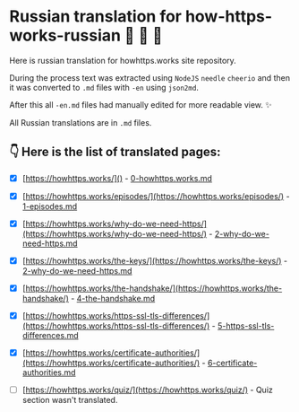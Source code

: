 # Russian translation for how-https-works-russian 🌈 🎉 🍕

Here is russian translation for howhttps.works site repository. 

During the process text was extracted using `NodeJS` `needle` `cheerio` and then it was converted to `.md` files with `-en` using `json2md`.

After this all `-en.md` files had manually edited for more readable view.  :sparkles:

All Russian translations are in `.md` files.

## :point_down: Here is the list of translated pages:

- [x] [https://howhttps.works/]() - [0-howhttps.works.md](0-howhttps.works.md) 

- [x] [https://howhttps.works/episodes/](https://howhttps.works/episodes/)  - [1-episodes.md](1-episodes.md) 

- [x] [https://howhttps.works/why-do-we-need-https/](https://howhttps.works/why-do-we-need-https/)  - [2-why-do-we-need-https.md](2-why-do-we-need-https.md) 

- [x] [https://howhttps.works/the-keys/](https://howhttps.works/the-keys/)  - [2-why-do-we-need-https.md](2-why-do-we-need-https.md) 

- [x] [https://howhttps.works/the-handshake/](https://howhttps.works/the-handshake/)  - [4-the-handshake.md](4-the-handshake.md) 

- [x] [https://howhttps.works/https-ssl-tls-differences/](https://howhttps.works/https-ssl-tls-differences/)  - [5-https-ssl-tls-differences.md](5-https-ssl-tls-differences.md) 

- [x] [https://howhttps.works/certificate-authorities/](https://howhttps.works/certificate-authorities/)  - [6-certificate-authorities.md](6-certificate-authorities.md)

- [ ] [https://howhttps.works/quiz/](https://howhttps.works/quiz/) - Quiz section wasn't translated.